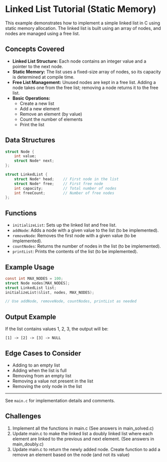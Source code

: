 # Linked List Tutorial (Static Memory)

This example demonstrates how to implement a simple linked list in C using static memory allocation. The linked list is built using an array of nodes, and nodes are managed using a free list.

## Concepts Covered

- **Linked List Structure:** Each node contains an integer value and a pointer to the next node.
- **Static Memory:** The list uses a fixed-size array of nodes, so its capacity is determined at compile time.
- **Free List Management:** Unused nodes are kept in a free list. Adding a node takes one from the free list; removing a node returns it to the free list.
- **Basic Operations:**
  - Create a new list
  - Add a new element
  - Remove an element (by value)
  - Count the number of elements
  - Print the list

## Data Structures

```c
struct Node {
    int value;
    struct Node* next;
};

struct LinkedList {
    struct Node* head;    // First node in the list
    struct Node* free;    // First free node
    int capacity;         // Total number of nodes
    int freeCount;        // Number of free nodes
};
```

## Functions

- `initializeList`: Sets up the linked list and free list.
- `addNode`: Adds a node with a given value to the list (to be implemented).
- `removeNode`: Removes the first node with a given value (to be implemented).
- `countNodes`: Returns the number of nodes in the list (to be implemented).
- `printList`: Prints the contents of the list (to be implemented).

## Example Usage

```c
const int MAX_NODES = 100;
struct Node nodes[MAX_NODES];
struct LinkedList list;
initializeList(&list, nodes, MAX_NODES);

// Use addNode, removeNode, countNodes, printList as needed
```

## Output Example

If the list contains values 1, 2, 3, the output will be:
```
[1] -> [2] -> [3] -> NULL
```

## Edge Cases to Consider

- Adding to an empty list
- Adding when the list is full
- Removing from an empty list
- Removing a value not present in the list
- Removing the only node in the list

---

See `main.c` for implementation details and comments.

## Challenges
1) Implement all the functions in main.c (See answers in main_solved.c)
2) Update main.c to make the linked list a doubly linked list where each element are linked to the previous and next element. (See answers in main_doubly.c)
3) Update main.c to return the newly added node. Create function to add a remove an element based on the node (and not its value)